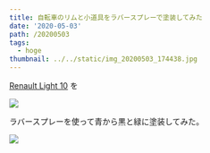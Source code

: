 ```yaml
---
title: 自転車のリムと小道具をラバースプレーで塗装してみた
date: '2020-05-03'
path: /20200503
tags:
  - hoge
thumbnail: ../../static/img_20200503_174438.jpg
---
```

[Renault Light 10](https://amzn.to/2WnWvGG) を

![](http://www.gic-bike.com/renault/lineup/photo/lightbox/light10-01_570-390.jpg)

ラバースプレーを使って青から黒と緑に塗装してみた。

![](/img/img_20200503_174438.jpg)
